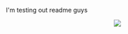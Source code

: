 I'm testing out readme guys


<p align="center">
  
<img src="https://gifs4crds.carrd.co/assets/images/gallery01/55afdb65.gif?vca07fc73a"/>
</p>
